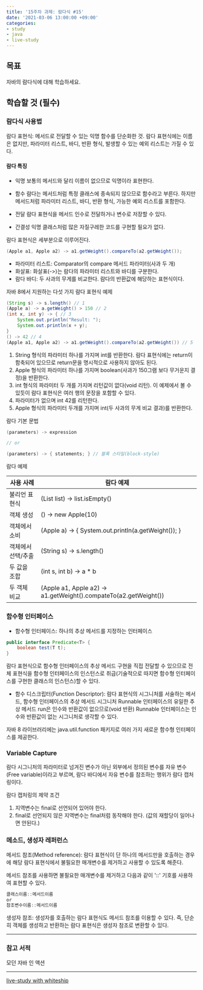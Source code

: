 ```yaml
---
title: '15주차 과제: 람다식 #15'
date: '2021-03-06 13:00:00 +09:00'
categories: 
- study
- java
- live-study
---
```


## 목표
자바의 람다식에 대해 학습하세요.

## 학습할 것 (필수)

### 람다식 사용법

람다 표현식: 메서드로 전달할 수 있는 익명 함수를 단순화한 것. 람다 표현식에는 이름은 없지만, 파라미터 리스트, 바디, 반환 형식, 발생할 수 있는 예외 리스트는 가질 수 있다. 

#### 람다 특징
* 익명
보통의 메서드와 달리 이름이 없으므로 익명이라 표현한다. 

* 함수 
람다는 메서드처럼 특정 클래스에 종속되지 않으므로 함수라고 부른다. 하지만 메서드처럼 파라미터 리스트, 바디, 반환 형식, 가능한 예외 리스트를 포함한다.

* 전달
람다 표현식을 메서드 인수로 전달하거나 변수로 저장할 수 있다.

* 간결성
익명 클래스처럼 많은 자질구레한 코드를 구현할 필요가 없다.

람다 표현식은 세부분으로 이루어진다.

```java
(Apple a1, Apple a2) -> a1.getWeight().compareTo(a2.getWeight());
```
* 파라미터 리스트: Comparator의 compare 메서드 파라미터(사과 두 개)
* 화살표: 화살표(->)는 람다의 파라미터 리스트와 바디를 구분한다.
* 람다 바디: 두 사과의 무게를 비교한다. 람다의 반환값에 해당하는 표현식이다. 

자바 8에서 지원하는 다섯 가지 람다 표현식 예제
```java
(String s) -> s.length() // 1
(Apple a) -> a.getWeight() > 150 // 2
(int x, int y) -> { // 3
    System.out.println("Result: ");
    System.out.println(x + y);
}
() -> 42 // 4
(Apple a1, Apple a2) -> a1.getWeight().compareTo(a2.getWeight()) // 5
```
1. String 형식의 파라미터 하나를 가지며 int를 반환한다. 람다 표현식에는 return이 함축되어 있으므로 return문을 명시적으로 사용하지 않아도 된다.
2. Apple 형식의 파라미터 하나를 가지며 boolean(사과가 150그램 보다 무거운지 결정)을 반환한다.
3. int 형식의 파라미터 두 개를 가지며 리턴값이 없다(void 리턴). 이 예제에서 볼 수 있듯이 람다 표현식은 여러 행의 문장을 포함할 수 있다.
4. 파라미터가 없으며 int 42를 리턴한다.
5. Apple 형식의 파라미터 두개를 가지며 int(두 사과의 무게 비교 결과)를 반환한다.

람다 기본 문법
```java
(parameters) -> expression

// or

(parameters) -> { statements; } // 블록 스타일(block-style)
```

람다 예제  

| 사용 사례 | 람다 예제 |
| -------- | -------- |
| 불리언 표현식 | (List<String> list) -> list.isEmpty() |
| 객체 생성 | () -> new Apple(10) |
| 객체에서 소비 | (Apple a) -> { System.out.println(a.getWeight()); } |
| 객체에서 선택/추출 | (String s) -> s.length() |
| 두 값을 조합 | (int s, int b) -> a * b |
| 두 객체 비교 | (Apple a1, Apple a2) -> a1.getWeight().compateTo(a2.getWeight()) |


### 함수형 인터페이스

* 함수형 인터페이스: 하나의 추상 메서드를 지정하는 인터페이스

```java
public interface Predicate<T> {
    boolean test(T t);
}
```

람다 표현식으로 함수형 인터페이스의 추상 메서드 구현을 직접 전달할 수 있으므로 전체 표현식을 함수형 인터페이스의 인스턴스로 취급(기술적으로 따지면 함수형 인터페이스를 구현한 클래스의 인스턴스)할 수 있다. 

* 함수 디스크립터(Function Descriptor): 람다 표현식의 시그니처를 서술하는 메서드, 함수형 인터페이스의 추상 메서드 시그니처
Runnable 인터페이스의 유일한 추상 메서드 run은 인수와 반환값이 없으므로(void 반환) Runnable 인터페이스는 인수와 반환값이 없는 시그니처로 생각할 수 있다.

자바 8 라이브러리에는 java.util.function 패키지로 여러 가지 새로운 함수형 인터페이스를 제공한다.

### Variable Capture

람다 시그니처의 파라미터로 넘겨진 변수가 아닌 외부에서 정의된 변수를 자유 변수(Free variable)이라고 부르며, 람다 바디에서 자유 변수를 참조하는 행위가 람다 캡처링이다.

람다 캡처링의 제약 조건
1. 지역변수는 final로 선언되어 있어야 한다.
2. final로 선언되지 않은 지역변수는 final처럼 동작해야 한다. (값의 재할당이 일어나면 안된다.)


### 메소드, 생성자 레퍼런스

메서드 참조(Method reference): 람다 표현식이 단 하나의 메서드만을 호출하는 경우에 해당 람다 표현식에서 불필요한 매개변수를 제거하고 사용할 수 있도록 해준다.

메서드 참조를 사용하면 불필요한 매개변수를 제거하고 다음과 같이 '::' 기호를 사용하여 표현할 수 있다.
```java
클래스이름::메서드이름
or
참조변수이름::메서드이름
```

생성자 참조: 생성자를 호출하는 람다 표현식도 메서드 참조를 이용할 수 있다. 즉, 단순히 객체를 생성하고 반환하는 람다 표현식은 생성자 참조로 변환할 수 있다. 


----
### 참고 서적  
모던 자바 인 액션

----
[live-study with whiteship](https://github.com/whiteship/live-study/issues/15)  
